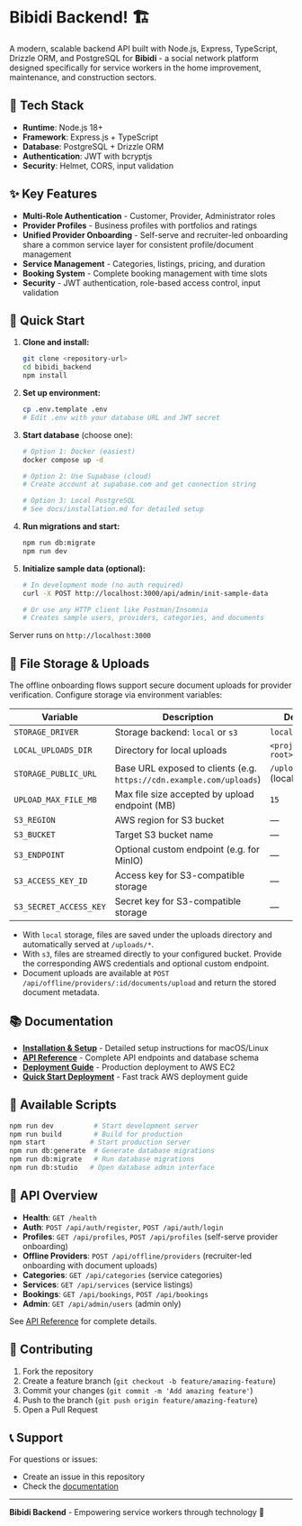 # Bibidi Backend! 🏗️

A modern, scalable backend API built with Node.js, Express, TypeScript, Drizzle ORM, and PostgreSQL for **Bibidi** - a social network platform designed specifically for service workers in the home improvement, maintenance, and construction sectors.

## 🚀 Tech Stack

- **Runtime**: Node.js 18+
- **Framework**: Express.js + TypeScript
- **Database**: PostgreSQL + Drizzle ORM
- **Authentication**: JWT with bcryptjs
- **Security**: Helmet, CORS, input validation

## ✨ Key Features

- **Multi-Role Authentication** - Customer, Provider, Administrator roles
- **Provider Profiles** - Business profiles with portfolios and ratings
- **Unified Provider Onboarding** - Self-serve and recruiter-led onboarding share a common service layer for consistent profile/document management
- **Service Management** - Categories, listings, pricing, and duration
- **Booking System** - Complete booking management with time slots
- **Security** - JWT authentication, role-based access control, input validation

## 🚀 Quick Start

1. **Clone and install:**
   ```bash
   git clone <repository-url>
   cd bibidi_backend
   npm install
   ```

2. **Set up environment:**
   ```bash
   cp .env.template .env
   # Edit .env with your database URL and JWT secret
   ```

3. **Start database** (choose one):
   ```bash
   # Option 1: Docker (easiest)
   docker compose up -d
   
   # Option 2: Use Supabase (cloud)
   # Create account at supabase.com and get connection string
   
   # Option 3: Local PostgreSQL
   # See docs/installation.md for detailed setup
   ```

4. **Run migrations and start:**
   ```bash
   npm run db:migrate
   npm run dev
   ```

5. **Initialize sample data (optional):**
   ```bash
   # In development mode (no auth required)
   curl -X POST http://localhost:3000/api/admin/init-sample-data
   
   # Or use any HTTP client like Postman/Insomnia
   # Creates sample users, providers, categories, and documents
   ```

Server runs on `http://localhost:3000`

## 📁 File Storage & Uploads

The offline onboarding flows support secure document uploads for provider verification. Configure storage via environment variables:

| Variable | Description | Default |
|----------|-------------|---------|
| `STORAGE_DRIVER` | Storage backend: `local` or `s3` | `local` |
| `LOCAL_UPLOADS_DIR` | Directory for local uploads | `<project-root>/uploads` |
| `STORAGE_PUBLIC_URL` | Base URL exposed to clients (e.g. `https://cdn.example.com/uploads`) | `/uploads` (local) |
| `UPLOAD_MAX_FILE_MB` | Max file size accepted by upload endpoint (MB) | `15` |
| `S3_REGION` | AWS region for S3 bucket | — |
| `S3_BUCKET` | Target S3 bucket name | — |
| `S3_ENDPOINT` | Optional custom endpoint (e.g. for MinIO) | — |
| `S3_ACCESS_KEY_ID` | Access key for S3-compatible storage | — |
| `S3_SECRET_ACCESS_KEY` | Secret key for S3-compatible storage | — |

- With `local` storage, files are saved under the uploads directory and automatically served at `/uploads/*`.
- With `s3`, files are streamed directly to your configured bucket. Provide the corresponding AWS credentials and optional custom endpoint.
- Document uploads are available at `POST /api/offline/providers/:id/documents/upload` and return the stored document metadata.

## 📚 Documentation

- **[Installation & Setup](docs/installation.md)** - Detailed setup instructions for macOS/Linux
- **[API Reference](docs/api.md)** - Complete API endpoints and database schema
- **[Deployment Guide](docs/deployment.md)** - Production deployment to AWS EC2
- **[Quick Start Deployment](DEPLOYMENT_QUICKSTART.md)** - Fast track AWS deployment guide

## 🔧 Available Scripts

```bash
npm run dev          # Start development server
npm run build        # Build for production
npm start           # Start production server
npm run db:generate  # Generate database migrations
npm run db:migrate   # Run database migrations
npm run db:studio   # Open database admin interface
```

## 🔐 API Overview

- **Health**: `GET /health`
- **Auth**: `POST /api/auth/register`, `POST /api/auth/login`
- **Profiles**: `GET /api/profiles`, `POST /api/profiles` (self-serve provider onboarding)
- **Offline Providers**: `POST /api/offline/providers` (recruiter-led onboarding with document uploads)
- **Categories**: `GET /api/categories` (service categories)
- **Services**: `GET /api/services` (service listings)
- **Bookings**: `GET /api/bookings`, `POST /api/bookings`
- **Admin**: `GET /api/admin/users` (admin only)

See [API Reference](docs/api.md) for complete details.

## 🤝 Contributing

1. Fork the repository
2. Create a feature branch (`git checkout -b feature/amazing-feature`)
3. Commit your changes (`git commit -m 'Add amazing feature'`)
4. Push to the branch (`git push origin feature/amazing-feature`)
5. Open a Pull Request

## 📞 Support

For questions or issues:
- Create an issue in this repository
- Check the [documentation](docs/)

---

**Bibidi Backend** - Empowering service workers through technology 🚀